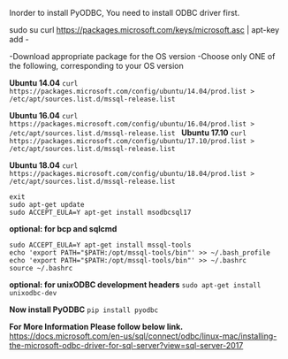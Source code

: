 Inorder to install PyODBC, You need to install ODBC driver first.

sudo su 
curl https://packages.microsoft.com/keys/microsoft.asc | apt-key add -

-Download appropriate package for the OS version
-Choose only ONE of the following, corresponding to your OS version

**Ubuntu 14.04**
`curl https://packages.microsoft.com/config/ubuntu/14.04/prod.list > /etc/apt/sources.list.d/mssql-release.list`

**Ubuntu 16.04**
`curl https://packages.microsoft.com/config/ubuntu/16.04/prod.list > /etc/apt/sources.list.d/mssql-release.list
`
**Ubuntu 17.10**
`curl https://packages.microsoft.com/config/ubuntu/17.10/prod.list > /etc/apt/sources.list.d/mssql-release.list`

**Ubuntu 18.04**
`curl https://packages.microsoft.com/config/ubuntu/18.04/prod.list > /etc/apt/sources.list.d/mssql-release.list`

```
exit
sudo apt-get update
sudo ACCEPT_EULA=Y apt-get install msodbcsql17

```
**optional: for bcp and sqlcmd**
```
sudo ACCEPT_EULA=Y apt-get install mssql-tools
echo 'export PATH="$PATH:/opt/mssql-tools/bin"' >> ~/.bash_profile
echo 'export PATH="$PATH:/opt/mssql-tools/bin"' >> ~/.bashrc
source ~/.bashrc

```
**optional: for unixODBC development headers**
`sudo apt-get install unixodbc-dev`

**Now install PyODBC**
`pip install pyodbc`

**For More Information Please follow below link.**
<https://docs.microsoft.com/en-us/sql/connect/odbc/linux-mac/installing-the-microsoft-odbc-driver-for-sql-server?view=sql-server-2017>


